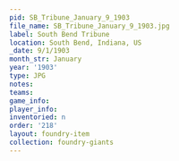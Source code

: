 ```yaml
---
pid: SB_Tribune_January_9_1903
file_name: SB_Tribune_January_9_1903.jpg
label: South Bend Tribune
location: South Bend, Indiana, US
_date: 9/1/1903
month_str: January
year: '1903'
type: JPG
notes: 
teams: 
game_info: 
player_info: 
inventoried: n
order: '218'
layout: foundry-item
collection: foundry-giants
---
```

